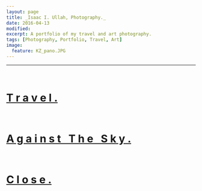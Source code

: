 ```yaml
---
layout: page
title: _Isaac I. Ullah, Photography._
date: 2016-04-13
modified: 
excerpt: A portfolio of my travel and art photography. 
tags: [Photography, Portfolio, Travel, Art]
image:
  feature: KZ_pano.JPG
---
```


---

<br>

# [T r a v e l .](/photography/Travel)

<br>

# [A g a i n s t &nbsp; T h e &nbsp; S k y .](/photography/Against_The_Sky)

<br>

# [C l o s e .](/photography/Close)

<br>



